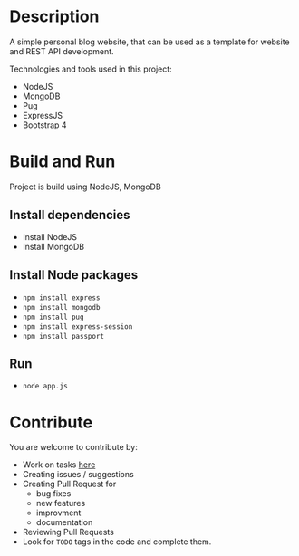 # Description
A simple personal blog website, that can be used as a template for website and REST API development.

Technologies and tools used in this project:
- NodeJS
- MongoDB
- Pug
- ExpressJS
- Bootstrap 4

# Build and Run
Project is build using NodeJS, MongoDB
## Install dependencies
- Install NodeJS
- Install MongoDB
## Install Node packages
- `npm install express`
- `npm install mongodb`
- `npm install pug`
- `npm install express-session`
- `npm install passport`
## Run
- `node app.js`

# Contribute
You are welcome to contribute by:
- Work on tasks [here](https://github.com/sharabiania/blogs/projects/1)
- Creating issues / suggestions
- Creating Pull Request for
	- bug fixes
	- new features
	- improvment
	- documentation
- Reviewing Pull Requests
- Look for `TODO` tags in the code and complete them.
